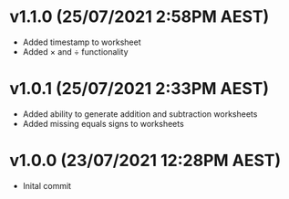 # v1.1.0 (25/07/2021 2:58PM AEST)
- Added timestamp to worksheet
- Added × and ÷ functionality
# v1.0.1 (25/07/2021 2:33PM AEST)
- Added ability to generate addition and subtraction worksheets
- Added missing equals signs to worksheets
# v1.0.0 (23/07/2021 12:28PM AEST)
- Inital commit
